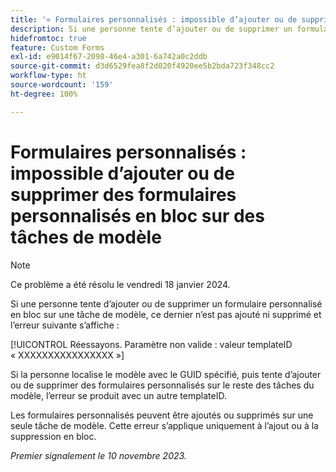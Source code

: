 ```yaml
---
title: '« Formulaires personnalisés : impossible d’ajouter ou de supprimer des formulaires personnalisés en masse sur des tâches de modèle »'
description: Si une personne tente d’ajouter ou de supprimer un formulaire personnalisé en bloc sur une tâche de modèle, ce dernier n’est pas ajouté ni supprimé et une erreur s’affiche.
hidefromtoc: true
feature: Custom Forms
exl-id: e9014f67-2098-46e4-a301-6a742a0c2ddb
source-git-commit: d3d6529fea8f2d020f4920ee5b2bda723f348cc2
workflow-type: ht
source-wordcount: '159'
ht-degree: 100%

---
```


# Formulaires personnalisés : impossible d’ajouter ou de supprimer des formulaires personnalisés en bloc sur des tâches de modèle

>[!NOTE]
>
>Ce problème a été résolu le vendredi 18 janvier 2024.

Si une personne tente d’ajouter ou de supprimer un formulaire personnalisé en bloc sur une tâche de modèle, ce dernier n’est pas ajouté ni supprimé et l’erreur suivante s’affiche :

[!UICONTROL Réessayons. Paramètre non valide : valeur templateID « XXXXXXXXXXXXXXXX »]

Si la personne localise le modèle avec le GUID spécifié, puis tente d’ajouter ou de supprimer des formulaires personnalisés sur le reste des tâches du modèle, l’erreur se produit avec un autre templateID.

Les formulaires personnalisés peuvent être ajoutés ou supprimés sur une seule tâche de modèle. Cette erreur s’applique uniquement à l’ajout ou à la suppression en bloc.

_Premier signalement le 10 novembre 2023._
